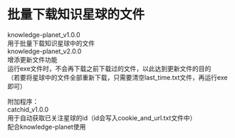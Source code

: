 # 批量下载知识星球的文件
knowledge-planet_v1.0.0  
用于批量下载知识星球中的文件  
knowledge-planet_v2.0.0  
增添更新文件功能  
运行exe文件时，不会再下载之前下载过的文件，以此达到更新文件的目的  
（若要将星球中的文件全部重新下载，只需要清空last_time.txt文件，再运行exe即可）
  
附加程序：  
catchid_v1.0.0  
用于自动获取已关注星球的id（id会写入cookie_and_url.txt文件中）  
配合knowledge-planet使用